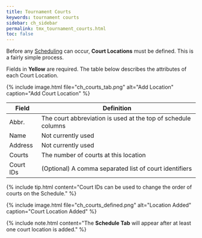 ```yaml
---
title: Tournament Courts
keywords: tournament courts
sidebar: ch_sidebar
permalink: tmx_tournament_courts.html
toc: false
---
```


Before any [Scheduling](tmx_tournament_schedule.html) can occur, __Court Locations__ must be defined. This is a fairly simple process.

Fields in __Yellow__ are required.  The table below describes the attributes of each Court Location.

{% include image.html file="ch_courts_tab.png" alt="Add Location" caption="Add Court Location" %}

| Field | Definition |
|-------|--------|
| Abbr. | The court abbreviation is used at the top of schedule columns  |
| Name  | Not currently used |
| Address | Not currently used |
| Courts | The number of courts at this location |
| Court IDs | (Optional) A comma separated list of court identifiers |

{% include tip.html content="Court IDs can be used to change the order of courts on the Schedule." %}

{% include image.html file="ch_courts_defined.png" alt="Location Added" caption="Court Location Added" %}

{% include note.html content="The __Schedule Tab__ will appear after at least one court location is added." %}
